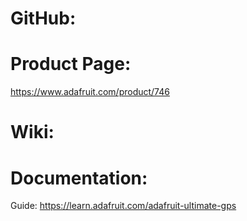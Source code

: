 # GitHub:

# Product Page:
https://www.adafruit.com/product/746

# Wiki:

# Documentation:
Guide: https://learn.adafruit.com/adafruit-ultimate-gps
